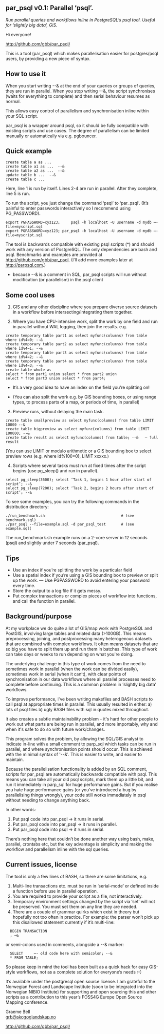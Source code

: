 par_psql v0.1: Parallel ‘psql’. 
------------------------------

*Run parallel queries and workflows inline in PostgreSQL’s psql tool.*
*Useful for ‘slightly big data’, GIS.*

Hi everyone!

http://github.com/gbb/par_psql/             

This is a tool (par_psql) which makes parallelisation easier for postgres/psql users, by providing a new piece of syntax.


How to use it
-------------

When you start writing --& at the end of your queries or groups of queries, they are run in parallel.
When you stop writing --&, the script synchronises (waits for everything to complete) and then serial behaviour resumes as normal.

This allows easy control of parallelism and synchronisation inline within your SQL script.

par_psql is a wrapper around psql, so it should be fully compatible with existing scripts and use cases. The degree of parallelism can be limited manually or automatically via e.g. pgbouncer.

Quick example
-------------

```
create table a as ...
create table a1 as ...  --&
create table a2 as ...  --&
update table b ...  --&
create table c ...
```

Here, line 1 is run by itself. Lines 2-4 are run in parallel. After they complete, line 5 is run.

To run the script, you just change the command ‘psql’ to ‘par_psql’.
(It’s painful to enter passwords interactively so I recommend using PG_PASSWORD).

```
export PGPASSWORD=xyz123;     psql -h localhost -U username -d mydb —-file=myscript.sql
export PGPASSWORD=xyz123; par_psql -h localhost -U username -d mydb —-file=myscript.sql
```

The tool is backwards compatible with existing psql scripts (*) and should work with any version of PostgreSQL. The only dependencies are bash and psql. Benchmarks and examples are provided at http://github.com/gbb/par_psql. (I'll add more examples later at http://parpsql.com.)

*   because --&  is a comment in SQL, par_psql scripts will run without modification (or parallelism) in the psql client

Some cool uses
--------------

1. GIS and any other discipline where you prepare diverse source datasets in a workflow before intersecting/integrating them together.

2. Where you have CPU-intensive work, split the work by one field and run in parallel without WAL logging, then join the results. e.g.

```
create temporary table part1 as select myfunc(columns) from table where id%4=0; --&
create temporary table part2 as select myfunc(columns) from table where id%4=1; --&
create temporary table part3 as select myfunc(columns) from table where id%4=2; --&
create temporary table part4 as select myfunc(columns) from table where id%4=3; --&
create table whole as 
select * from part1 union select * from part2 union 
select * from part3 union select * from part4;
```

- It’s a very good idea to have an index on the field you’re splitting on!

- (You can also split the work e.g. by GIS bounding boxes, or using range types, to process parts of a map, or periods of time, in parallel)

3. Preview runs, without delaying the main task.

```
create table smallpreview as select myfunc(columns) from table LIMIT 10000 --&  
create table bigpreview as select myfunc(columns) from table LIMIT 100000; --&  
create table result as select myfunc(columns) from table; --&   — full result
```

(You can use LIMIT or modulo arithmetic or a GIS bounding box to select preview rows (e.g. where id%100=0), LIMIT xxxxx.)


4. Scripts where several tasks must run at fixed times after the script begins (use pg_sleep() and run in parallel).

```
select pg_sleep(3600); select ‘Task 1, begins 1 hour after start of script’; --&
select pg_sleep(7200); select ‘Task 2, begins 2 hours after start of script’; --&
```

To see some examples, you can try the following commands in the distribution directory:

```
./run_benchmark.sh                                   # (see benchmark.sql)
./par_psql --file=example.sql -d par_psql_test       # (see example.sql)
```

The run_benchmark.sh example runs on a 2-core server in 12 seconds (psql) and slightly under 7 seconds (par_psql).

Tips
----

- Use an index if you’re splitting the work by a particular field
- Use a spatial index if you’re using a GIS bounding box to preview or split up the work.
— Use PGPASSWORD to avoid entering your password every time.
- Store the output to a log file if it gets messy.
- Put complex transactions or complex pieces of workflow into functions, and call the function in parallel.


Background/purpose
------------------


At my workplace we do quite a lot of GIS/map work with PostgreSQL and PostGIS, involving large tables and related data (>100GB). This means preprocessing, joining, and postprocessing many heterogenous datasets that are combined with complex workflows. It often means datasets that are so big you have to split them up and run them in batches. This type of work can take days or weeks to run depending on what you're doing. 

The underlying challenge in this type of work comes from the need to sometimes work in parallel (when the work can be divided easily), sometimes work in serial (when it can’t), with clear points of synchronisation in our data workflows where all parallel processes need to complete before continuing. This is a common problem in ‘slightly big data’ workflows. 

To improve performance, I've been writing makefiles and BASH scripts to call psql at appropriate times in parallel. This usually resulted in either: a) lots of psql files b) ugly BASH files with sql in quotes mixed throughout.

It also creates a subtle maintainability problem - it's hard for other people to work out what parts are being run 
in parallel, and more importably, why and when it's safe to do so with future work/changes.

This program solves the problem, by allowing the SQL/GIS analyst to indicate in-line with a small comment to 
parp_sql which tasks can be run in parallel, and where synchronisation points should occur. This is achieved 
with the minimal syntax of '--&'. This is easier to write, and easier to maintain. 

Because the parallelisation functionality is added by an SQL comment, scripts for par_psql are automatically 
backwards compatible with psql. This means you can take all your old psql scripts, mark them up a little 
bit, and run it immediately in parp_sql for huge performance gains. But if you realise you hate huge 
performance gains (or you've introduced a bug by parallelising things wrongly), your code still works immediately in 
psql without needing to change anything back. 

In other words: 

1. Put psql code into par_psql -> it runs in serial.
2. Put par_psql code into par_psql -> it runs in parallel.
3. Put par_psql code into psql -> it runs in serial.


There’s nothing here that couldn’t be done another way using bash, make, parallel, crontabs etc, but the key advantage is simplicity and making the workflow and parallelism inline with the sql queries. 


Current issues, license
-----------------------

The tool is only a few lines of BASH, so there are some limitations, e.g. 

1. Multi-line transactions etc. must be run in ‘serial-mode’ or defined inside a function before use in parallel operation. 
2. You are required to provide your script as a file, not interactively. 
3. Temporary environment settings changed by the script via ‘set’ will not be preserved. You must set them on any line they are needed.
4. There are a couple of grammar quirks which exist in theory but hopefully not too often in practice. For example: the parser won’t pick up this disallowed statement currently if it’s multi-line:

```
  BEGIN TRANSACTION
  ; —&
```

or semi-colons used in comments, alongside a --& marker:

```
  SELECT     —- old code here with semicolon; --& 
  * FROM TABLE;
```

So please keep in mind the tool has been built as a quick hack for easy GIS-style workflows, not as a complete solution for everyone’s needs :-)

It’s available under the postgresql open source license. I am grateful to the Norwegian Forest and Landscape Institute (soon to be integrated into the Norwegian NIBIO Institute) for supporting and open sourcing this and other scripts as a contribution to this year’s FOSS4G Europe Open Source Mapping conference.


Graeme Bell  
grb@skogoglandskap.no

http://github.com/gbb/par_psql/ 



